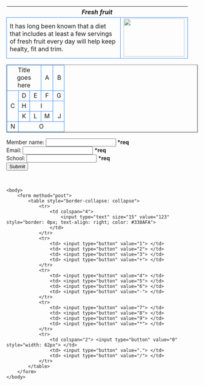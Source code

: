 <!DOCTYPE html>
<html>
	<head>
		<title> Fresh Fruits </title>
	</head>
	<body>
		<table >
			<colgroup>
				<col style="width: 300px" />
				<col style="width: 160px" />
			</colgroup>
			<thead>
				<tr>
					<th colspan="2">
						<em> Fresh fruit </em>
					</th>
				</tr>
			</thead>
			<tbody>
				<tr>
					<td>
						<div> It has long been known that a diet that includes at least a few servings of fresh fruit every day will help keep healty, fit and trim. </div>
					</td>
					<td>
						<img src="Fruits.jpg" width="160" height="100" />
					</td>
				</tr>
			</tbody>
		</table>
	</body>
</html>

<html>
	<head>
		<title> Letter Table </title>
	</head>
	<body>
		<table border="1" style="text-align: center">
			<colgroup>
				<col style="width: 30px" />
				<col style="width: 30px" />
				<col style="width: 30px" />
				<col style="width: 30px" />
				<col style="width: 30px" />
			</colgroup>
			<tr>
				<td colspan="3">Title goes here</td>
				<td>A</td>
				<td style="text-align: right">B</td>
			</tr>
			<tr>
				<td rowspan="3">C</td>
				<td>D</td>
				<td>E</td>
				<td>F</td>
				<td style="text-align: right">G</td>
			</tr>
			<tr>
				<td>H</td>
				<td colspan="2">I</td>
				<td rowspan="2" style="text-align: right; vertical-align: bottom">J</td>
			</tr>
			<tr>
				<td>K</td>
				<td>L</td>
				<td>M</td>
			</tr>
			<tr>
				<td style="text-align: right">N</td>
				<td colspan="4">O</td>
			</tr>
		</table>
	</body>
</html>
<!DOCTYPE html>
<html>
	<head>
		<title> Submit Member </title>
	</head>
	<body>
		<form method="post">
			<div>
				<label for="member">Member name: </label>
				<input type="text" id="member" required="required"/>
				<strong>*req</strong>
			</div>
			<div>
				<label for="email">Email: </label>
				<input type="text" id="email" required="required"/>
				<strong>*req</strong>
			</div>
			<div>
				<label for="school">School: </label>
				<input type="text" id="school" required="required"/>
				<strong>*req</strong>
			</div>
			<input type="submit" value="Submit"/>
		</form>
	</body>
</html>
<!DOCTYPE html>
<html>
	<head>
		<title> Calculator </title>
		<style>
			input[type="button"]
			{
				width: 30px;
				height: 30px;
				border: 0px;
				background-color: transparent;
				color: #338AFA; 
			}
			td
			{
				border: 1px solid #338AFA;
			}
		</style>​
	</head>

	<body>
		<form method="post">
			<table style="border-collapse: collapse">
				<tr>
					<td colspan="4">
						<input type="text" size="15" value="123" style="border: 0px; text-align: right; color: #338AFA">
					</td>
				</tr>
				<tr>
					<td> <input type="button" value="1"> </td>
					<td> <input type="button" value="2"> </td>
					<td> <input type="button" value="3"> </td>
					<td> <input type="button" value="+"> </td>
				</tr>
				<tr>
					<td> <input type="button" value="4"> </td>
					<td> <input type="button" value="5"> </td>
					<td> <input type="button" value="6"> </td>
					<td> <input type="button" value="-"> </td>
				</tr>
				<tr>
					<td> <input type="button" value="7"> </td>
					<td> <input type="button" value="8"> </td>
					<td> <input type="button" value="9"> </td>
					<td> <input type="button" value="*"> </td>
				</tr>
				<tr>
					<td colspan="2"> <input type="button" value="0" style="width: 62px"> </td>
					<td> <input type="button" value="."> </td>
					<td> <input type="button" value="/"> </td>
				</tr>
			</table>
		</form>
	</body>
</html>
